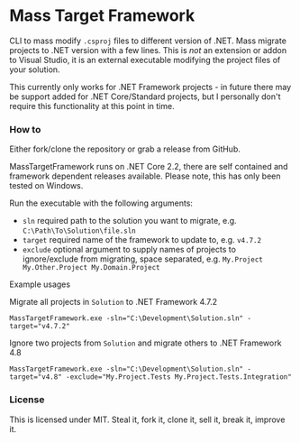 # Mass Target Framework

CLI to mass modify `.csproj` files to different version of .NET. Mass migrate projects to .NET version with a few lines. This is *not* an extension or addon to Visual Studio, it is an external executable modifying the project files of your solution.

This currently only works for .NET Framework projects - in future there may be support added for .NET Core/Standard projects, but I personally don't require this functionality at this point in time.

### How to

Either fork/clone the repository or grab a release from GitHub.

MassTargetFramework runs on .NET Core 2.2, there are self contained and framework dependent releases available. Please note, this has only been tested on Windows.

Run the executable with the following arguments:
- `sln` required path to the solution you want to migrate, e.g. `C:\Path\To\Solution\file.sln`
- `target` required name of the framework to update to, e.g. `v4.7.2`
- `exclude` optional argument to supply names of projects to ignore/exclude from migrating, space separated, e.g. `My.Project My.Other.Project My.Domain.Project`

Example usages

Migrate all projects in `Solution` to .NET Framework 4.7.2

```
MassTargetFramework.exe -sln="C:\Development\Solution.sln" -target="v4.7.2"
```

Ignore two projects from `Solution` and migrate others to .NET Framework 4.8

```
MassTargetFramework.exe -sln="C:\Development\Solution.sln" -target="v4.8" -exclude="My.Project.Tests My.Project.Tests.Integration"
```

### License

This is licensed under MIT. Steal it, fork it, clone it, sell it, break it, improve it.